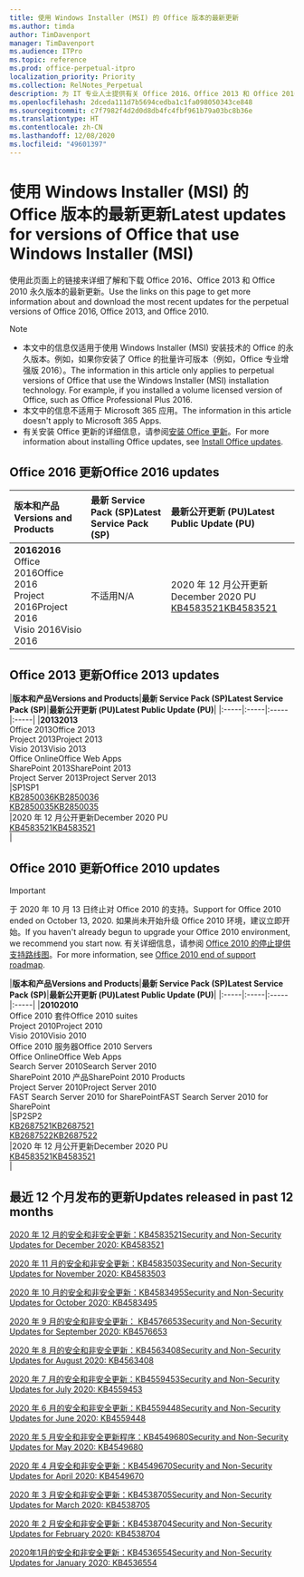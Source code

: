 ```yaml
---
title: 使用 Windows Installer (MSI) 的 Office 版本的最新更新
ms.author: timda
author: TimDavenport
manager: TimDavenport
ms.audience: ITPro
ms.topic: reference
ms.prod: office-perpetual-itpro
localization_priority: Priority
ms.collection: RelNotes_Perpetual
description: 为 IT 专业人士提供有关 Office 2016、Office 2013 和 Office 2010 永久版本的最新更新信息的链接
ms.openlocfilehash: 2dceda111d7b5694cedba1c1fa098050343ce848
ms.sourcegitcommit: c7f7982f4d2d0d8db4fc4fbf961b79a03bc8b36e
ms.translationtype: HT
ms.contentlocale: zh-CN
ms.lasthandoff: 12/08/2020
ms.locfileid: "49601397"
---
```

# <a name="latest-updates-for-versions-of-office-that-use-windows-installer-msi"></a><span data-ttu-id="56607-103">使用 Windows Installer (MSI) 的 Office 版本的最新更新</span><span class="sxs-lookup"><span data-stu-id="56607-103">Latest updates for versions of Office that use Windows Installer (MSI)</span></span>

<span data-ttu-id="56607-104">使用此页面上的链接来详细了解和下载 Office 2016、Office 2013 和 Office 2010 永久版本的最新更新。</span><span class="sxs-lookup"><span data-stu-id="56607-104">Use the links on this page to get more information about and download the most recent updates for the perpetual versions of Office 2016, Office 2013, and Office 2010.</span></span>
  
 
> [!NOTE]
> - <span data-ttu-id="56607-p101">本文中的信息仅适用于使用 Windows Installer (MSI) 安装技术的 Office 的永久版本。例如，如果你安装了 Office 的批量许可版本（例如，Office 专业增强版 2016）。</span><span class="sxs-lookup"><span data-stu-id="56607-p101">The information in this article only applies to perpetual versions of Office that use the Windows Installer (MSI) installation technology. For example, if you installed a volume licensed version of Office, such as Office Professional Plus 2016.</span></span>
> - <span data-ttu-id="56607-107">本文中的信息不适用于 Microsoft 365 应用。</span><span class="sxs-lookup"><span data-stu-id="56607-107">The information in this article doesn't apply to Microsoft 365 Apps.</span></span>
> - <span data-ttu-id="56607-108">有关安装 Office 更新的详细信息，请参阅[安装 Office 更新](https://support.office.com/article/2ab296f3-7f03-43a2-8e50-46de917611c5)。</span><span class="sxs-lookup"><span data-stu-id="56607-108">For more information about installing Office updates, see [Install Office updates](https://support.office.com/article/2ab296f3-7f03-43a2-8e50-46de917611c5).</span></span> 


## <a name="office-2016-updates"></a><span data-ttu-id="56607-109">Office 2016 更新</span><span class="sxs-lookup"><span data-stu-id="56607-109">Office 2016 updates</span></span>

|<span data-ttu-id="56607-110">**版本和产品**</span><span class="sxs-lookup"><span data-stu-id="56607-110">**Versions and Products**</span></span>|<span data-ttu-id="56607-111">**最新 Service Pack (SP)**</span><span class="sxs-lookup"><span data-stu-id="56607-111">**Latest Service Pack (SP)**</span></span>|<span data-ttu-id="56607-112">**最新公开更新 (PU)**</span><span class="sxs-lookup"><span data-stu-id="56607-112">**Latest Public Update (PU)**</span></span>|
|:-----|:-----|:-----|
|<span data-ttu-id="56607-113">**2016**</span><span class="sxs-lookup"><span data-stu-id="56607-113">**2016**</span></span> <br/> <span data-ttu-id="56607-114">Office 2016</span><span class="sxs-lookup"><span data-stu-id="56607-114">Office 2016</span></span>  <br/> <span data-ttu-id="56607-115">Project 2016</span><span class="sxs-lookup"><span data-stu-id="56607-115">Project 2016</span></span>  <br/> <span data-ttu-id="56607-116">Visio 2016</span><span class="sxs-lookup"><span data-stu-id="56607-116">Visio 2016</span></span>  <br/> |<span data-ttu-id="56607-117">不适用</span><span class="sxs-lookup"><span data-stu-id="56607-117">N/A</span></span>  <br/> |<span data-ttu-id="56607-118">2020 年 12 月公开更新</span><span class="sxs-lookup"><span data-stu-id="56607-118">December 2020 PU</span></span>  <br/> [<span data-ttu-id="56607-119">KB4583521</span><span class="sxs-lookup"><span data-stu-id="56607-119">KB4583521</span></span>](https://support.microsoft.com/help/4583521) <br/> |
   
## <a name="office-2013-updates"></a><span data-ttu-id="56607-120">Office 2013 更新</span><span class="sxs-lookup"><span data-stu-id="56607-120">Office 2013 updates</span></span>

|<span data-ttu-id="56607-121">**版本和产品**</span><span class="sxs-lookup"><span data-stu-id="56607-121">**Versions and Products**</span></span>|<span data-ttu-id="56607-122">**最新 Service Pack (SP)**</span><span class="sxs-lookup"><span data-stu-id="56607-122">**Latest Service Pack (SP)**</span></span>|<span data-ttu-id="56607-123">**最新公开更新 (PU)**</span><span class="sxs-lookup"><span data-stu-id="56607-123">**Latest Public Update (PU)**</span></span>|
|:-----|:-----|:-----|:-----|
|<span data-ttu-id="56607-124">**2013**</span><span class="sxs-lookup"><span data-stu-id="56607-124">**2013**</span></span> <br/> <span data-ttu-id="56607-125">Office 2013</span><span class="sxs-lookup"><span data-stu-id="56607-125">Office 2013</span></span>  <br/> <span data-ttu-id="56607-126">Project 2013</span><span class="sxs-lookup"><span data-stu-id="56607-126">Project 2013</span></span>  <br/> <span data-ttu-id="56607-127">Visio 2013</span><span class="sxs-lookup"><span data-stu-id="56607-127">Visio 2013</span></span>  <br/> <span data-ttu-id="56607-128">Office Online</span><span class="sxs-lookup"><span data-stu-id="56607-128">Office Web Apps</span></span>  <br/> <span data-ttu-id="56607-129">SharePoint 2013</span><span class="sxs-lookup"><span data-stu-id="56607-129">SharePoint 2013</span></span>  <br/> <span data-ttu-id="56607-130">Project Server 2013</span><span class="sxs-lookup"><span data-stu-id="56607-130">Project Server 2013</span></span>  <br/> |<span data-ttu-id="56607-131">SP1</span><span class="sxs-lookup"><span data-stu-id="56607-131">SP1</span></span> <br/> [<span data-ttu-id="56607-132">KB2850036</span><span class="sxs-lookup"><span data-stu-id="56607-132">KB2850036</span></span>](https://support.microsoft.com/kb/2850036) <br/>[<span data-ttu-id="56607-133">KB2850035</span><span class="sxs-lookup"><span data-stu-id="56607-133">KB2850035</span></span>](https://support.microsoft.com/kb/2850035) <br/> |<span data-ttu-id="56607-134">2020 年 12 月公开更新</span><span class="sxs-lookup"><span data-stu-id="56607-134">December 2020 PU</span></span>  <br/> [<span data-ttu-id="56607-135">KB4583521</span><span class="sxs-lookup"><span data-stu-id="56607-135">KB4583521</span></span>](https://support.microsoft.com/help/4583521) <br/> |
   
## <a name="office-2010-updates"></a><span data-ttu-id="56607-136">Office 2010 更新</span><span class="sxs-lookup"><span data-stu-id="56607-136">Office 2010 updates</span></span>
> [!IMPORTANT]
> <span data-ttu-id="56607-137">于 2020 年 10 月 13 日终止对 Office 2010 的支持。</span><span class="sxs-lookup"><span data-stu-id="56607-137">Support for Office 2010 ended on October 13, 2020.</span></span> <span data-ttu-id="56607-138">如果尚未开始升级 Office 2010 环境，建议立即开始。</span><span class="sxs-lookup"><span data-stu-id="56607-138">If you haven't already begun to upgrade your Office 2010 environment, we recommend you start now.</span></span> <span data-ttu-id="56607-139">有关详细信息，请参阅 [Office 2010 的停止提供支持路线图](https://docs.microsoft.com/DeployOffice/office-2010-end-support-roadmap)。</span><span class="sxs-lookup"><span data-stu-id="56607-139">For more information, see [Office 2010 end of support roadmap](https://docs.microsoft.com/DeployOffice/office-2010-end-support-roadmap).</span></span> 

|<span data-ttu-id="56607-140">**版本和产品**</span><span class="sxs-lookup"><span data-stu-id="56607-140">**Versions and Products**</span></span>|<span data-ttu-id="56607-141">**最新 Service Pack (SP)**</span><span class="sxs-lookup"><span data-stu-id="56607-141">**Latest Service Pack (SP)**</span></span>|<span data-ttu-id="56607-142">**最新公开更新 (PU)**</span><span class="sxs-lookup"><span data-stu-id="56607-142">**Latest Public Update (PU)**</span></span>|
|:-----|:-----|:-----|:-----|
|<span data-ttu-id="56607-143">**2010**</span><span class="sxs-lookup"><span data-stu-id="56607-143">**2010**</span></span> <br/> <span data-ttu-id="56607-144">Office 2010 套件</span><span class="sxs-lookup"><span data-stu-id="56607-144">Office 2010 suites</span></span>  <br/> <span data-ttu-id="56607-145">Project 2010</span><span class="sxs-lookup"><span data-stu-id="56607-145">Project 2010</span></span>  <br/> <span data-ttu-id="56607-146">Visio 2010</span><span class="sxs-lookup"><span data-stu-id="56607-146">Visio 2010</span></span>  <br/> <span data-ttu-id="56607-147">Office 2010 服务器</span><span class="sxs-lookup"><span data-stu-id="56607-147">Office 2010 Servers</span></span>  <br/> <span data-ttu-id="56607-148">Office Online</span><span class="sxs-lookup"><span data-stu-id="56607-148">Office Web Apps</span></span>  <br/> <span data-ttu-id="56607-149">Search Server 2010</span><span class="sxs-lookup"><span data-stu-id="56607-149">Search Server 2010</span></span>  <br/> <span data-ttu-id="56607-150">SharePoint 2010 产品</span><span class="sxs-lookup"><span data-stu-id="56607-150">SharePoint 2010 Products</span></span>  <br/> <span data-ttu-id="56607-151">Project Server 2010</span><span class="sxs-lookup"><span data-stu-id="56607-151">Project Server 2010</span></span>  <br/> <span data-ttu-id="56607-152">FAST Search Server 2010 for SharePoint</span><span class="sxs-lookup"><span data-stu-id="56607-152">FAST Search Server 2010 for SharePoint</span></span>  <br/> |<span data-ttu-id="56607-153">SP2</span><span class="sxs-lookup"><span data-stu-id="56607-153">SP2</span></span> <br/>[<span data-ttu-id="56607-154">KB2687521</span><span class="sxs-lookup"><span data-stu-id="56607-154">KB2687521</span></span>](https://support.microsoft.com/kb/2687521) <br/> [<span data-ttu-id="56607-155">KB2687522</span><span class="sxs-lookup"><span data-stu-id="56607-155">KB2687522</span></span>](https://support.microsoft.com/kb/2687522) <br/> |<span data-ttu-id="56607-156">2020 年 12 月公开更新</span><span class="sxs-lookup"><span data-stu-id="56607-156">December 2020 PU</span></span>  <br/> [<span data-ttu-id="56607-157">KB4583521</span><span class="sxs-lookup"><span data-stu-id="56607-157">KB4583521</span></span>](https://support.microsoft.com/help/4583521) <br/> |
   

   
## <a name="updates-released-in-past-12-months"></a><span data-ttu-id="56607-158">最近 12 个月发布的更新</span><span class="sxs-lookup"><span data-stu-id="56607-158">Updates released in past 12 months</span></span>
[<span data-ttu-id="56607-159">2020 年 12 月的安全和非安全更新：KB4583521</span><span class="sxs-lookup"><span data-stu-id="56607-159">Security and Non-Security Updates for December 2020: KB4583521</span></span>](https://support.microsoft.com/help/4583521)

[<span data-ttu-id="56607-160">2020 年 11 月的安全和非安全更新：KB4583503</span><span class="sxs-lookup"><span data-stu-id="56607-160">Security and Non-Security Updates for November 2020: KB4583503</span></span>](https://support.microsoft.com/help/4583503)

[<span data-ttu-id="56607-161">2020 年 10 月的安全和非安全更新：KB4583495</span><span class="sxs-lookup"><span data-stu-id="56607-161">Security and Non-Security Updates for October 2020: KB4583495</span></span>](https://support.microsoft.com/help/4583495)

[<span data-ttu-id="56607-162">2020 年 9 月的安全和非安全更新： KB4576653</span><span class="sxs-lookup"><span data-stu-id="56607-162">Security and Non-Security Updates for September 2020: KB4576653</span></span>](https://support.microsoft.com/help/4576653)

[<span data-ttu-id="56607-163">2020 年 8 月的安全和非安全更新：KB4563408</span><span class="sxs-lookup"><span data-stu-id="56607-163">Security and Non-Security Updates for August 2020: KB4563408</span></span>](https://support.microsoft.com/help/4563408)

[<span data-ttu-id="56607-164">2020 年 7 月的安全和非安全更新：KB4559453</span><span class="sxs-lookup"><span data-stu-id="56607-164">Security and Non-Security Updates for July 2020: KB4559453</span></span>](https://support.microsoft.com/help/4559453)

[<span data-ttu-id="56607-165">2020 年 6 月的安全和非安全更新：KB4559448</span><span class="sxs-lookup"><span data-stu-id="56607-165">Security and Non-Security Updates for June 2020: KB4559448</span></span>](https://support.microsoft.com/help/4559448)

[<span data-ttu-id="56607-166">2020 年 5 月安全和非安全更新程序：KB4549680</span><span class="sxs-lookup"><span data-stu-id="56607-166">Security and Non-Security Updates for May 2020: KB4549680</span></span>](https://support.microsoft.com/help/4549680)

[<span data-ttu-id="56607-167">2020 年 4 月安全和非安全更新：KB4549670</span><span class="sxs-lookup"><span data-stu-id="56607-167">Security and Non-Security Updates for April 2020: KB4549670</span></span>](https://support.microsoft.com/help/4549670)

[<span data-ttu-id="56607-168">2020 年 3 月安全和非安全更新：KB4538705</span><span class="sxs-lookup"><span data-stu-id="56607-168">Security and Non-Security Updates for March 2020: KB4538705</span></span>](https://support.microsoft.com/help/4538705)

[<span data-ttu-id="56607-169">2020 年 2 月安全和非安全更新：KB4538704</span><span class="sxs-lookup"><span data-stu-id="56607-169">Security and Non-Security Updates for February 2020: KB4538704</span></span>](https://support.microsoft.com/help/4538704)

[<span data-ttu-id="56607-170">2020年1月的安全和非安全更新：KB4536554</span><span class="sxs-lookup"><span data-stu-id="56607-170">Security and Non-Security Updates for January 2020: KB4536554</span></span>](https://support.microsoft.com/help/4536554)


 




</br>